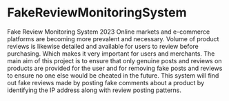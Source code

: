 # FakeReviewMonitoringSystem
Fake Review Monitoring System 2023
Online markets and e-commerce platforms are becoming more prevalent and necessary.
Volume of product reviews is likewise detailed and available for users to review before purchasing. Which makes it very important for users and merchants.
The main aim of this project is to ensure that only genuine posts and reviews on products are provided for the user and for removing fake posts and reviews to ensure no one else would be cheated in the future.
This system will find out fake reviews made by posting fake comments about a product by identifying the IP address along with review posting patterns.

